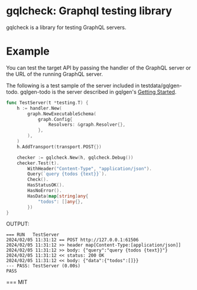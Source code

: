 gqlcheck: Graphql testing library
===

gqlcheck is a library for testing GraphQL servers.   


# Example

You can test the target API by passing the handler of the GraphQL server or the URL of the running GraphQL server.

The following is a test sample of the server included in testdata/gqlgen-todo. gqlgen-todo is the server described in gqlgen's [Getting Started](https://gqlgen.com/getting-started/).

```go
func TestServer(t *testing.T) {
	h := handler.New(
		graph.NewExecutableSchema(
			graph.Config{
				Resolvers: &graph.Resolver{},
			},
		),
	)
	h.AddTransport(transport.POST{})

	checker := gqlcheck.New(h, gqlcheck.Debug())
	checker.Test(t).
		WithHeader("Content-Type", "application/json").
		Query(`query {todos {text}}`).
		Check().
		HasStatusOK().
		HasNoError().
		HasData(map[string]any{
			"todos": []any{},
		})
}
```

OUTPUT:
```console
=== RUN   TestServer
2024/02/05 11:31:12 == POST http://127.0.0.1:61506
2024/02/05 11:31:12 >> header map[Content-Type:[application/json]]
2024/02/05 11:31:12 >> body: {"query":"query {todos {text}}"}
2024/02/05 11:31:12 << status: 200 OK
2024/02/05 11:31:12 << body: {"data":{"todos":[]}}
--- PASS: TestServer (0.00s)
PASS
```

===
MIT